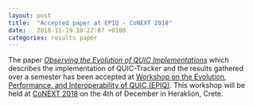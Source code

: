 ```yaml
---
layout: post
title:  "Accepted paper at EPIQ - CoNEXT 2018"
date:   2018-11-19 10:22:07 +0100
categories: results paper 
---
```


The paper [_Observing the Evolution of QUIC Implementations_][arxiv-paper] which describes the implementation of QUIC-Tracker and the results gathered over a semester has been accepted at [Workshop on the Evolution, Performance, and Interoperability of QUIC (EPIQ)][epiq]. This workshop will be held at [CoNEXT 2018][conext] on the 4th of December in Heraklion, Crete.


[arxiv-paper]: https://arxiv.org/abs/1810.09134
[epiq]: https://conferences2.sigcomm.org/co-next/2018/#!/workshop-epiq
[conext]: https://conferences2.sigcomm.org/co-next/2018/#!/home
